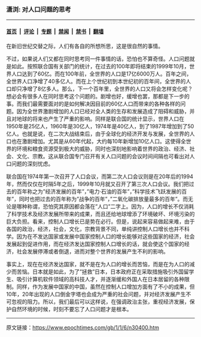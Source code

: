 ### 潇浏: 对人口问题的思考

---

#### [首页](../../../..?n30400) &nbsp;|&nbsp; [评论](../../../../../epoch-comment?n30400) &nbsp;|&nbsp; [专题](../../../../../epoch-special?n30400) &nbsp;|&nbsp; [禁闻](../../../../../epoch-news?n30400) &nbsp;|&nbsp; [禁书](../../../../../books?n30400) &nbsp;|&nbsp; [翻墙](https://github.com/gfw-breaker/nogfw/blob/master/README.md?n30400)


<div class="post_content" id="artbody" itemprop="articleBody">
 <!-- article content begin -->
 <p>
  在新旧世纪交替之际，人们有各自的所想所思，这是很自然的事情。
 </p>
 <p>
  不过，如果说人们又都在同时思考同一件事情的话，恐怕也不算奇怪。人口问题就是如此。按照联合国有关部门的统计，在过去的100年即将结束的1999年10月，世界人口达到了60亿。而在100年前，全世界的人口是17亿6000万人。百年之间，全世界人口净增了40多亿人。而在上个世纪初到本世纪初的百年间，全世界的人口却只净增了8亿多人。那么，下一个百年里，全世界的人口又将会怎样变化呢？想必会有很多人在同时思考这个问题的。剧增也好，缓增也罢，那都是下一步的事。而我们最需要面对的是如何解决因目前的60亿人口而带来的各种各样的问题。因为全世界激剧增加的人口已经对全人类的生存和发展造成了阻碍和威胁，并且对地球的将来也产生了严重的影响。同样是联合国的统计显示，世界人口在1950年是25亿人，1960年是30亿人，1974年是40亿人，到了1987年增加到了50亿人。也就是说，在二次大战结束后，由于全球化的经济开发与发展，全世界的人口也在激剧增加。尤其是从60年代起，大约每10年新增加10亿人口。这使得全世界的环境和粮食资源受到极大的威胁，同时也深刻地影响着世界的政治、经济、社会、文化、宗教。这从联合国专门召开有关人口问题的会议时间间隔也可看出对人口问题的深刻忧虑。
 </p>
 <p>
  联合国在1974年第一次召开了人口会议，而第二次人口会议则是在20年后的1994年，然而仅仅在时隔5年之后，1999年10月就又召开了第三次人口会议。我们把过去的百年称之为”经济发展的百年”，”电力‧石油的百年”，”科学技术飞跃发展的百年”，同时也把过去的百年称为”战争的百年”，”二氧化碳排放量最多的百年”。而无论是哪种称谓，恐怕究其原因都会落在”人口”二字上。因为，人口的增长不仅消耗了科学技术及经济发展所带来的成果，而且还给地球增添了环境破坏、坏境污染的巨大负担。看来，控制人口增长已是势在必行。但是，说起来容易做起来难，由于各国的政治，经济，社会，文化，宗教背景不同，单纯讲控制人口增长也并不科学。因为在不发达国家或发展中国家控制人口的增长能够对这些国家的经济，社会发展起到促进作用，而在经济发达国家控制人口增长的话，就会使这个国家的经济，社会发展停滞或者倒退，进而对整个世界的发展产生不利的影响。
 </p>
 <p>
  事实上，现在在经济发达国家，就不是在为人口的增长而苦恼，而是在为人口的减少而苦恼。日本就是如此，为了”拯救”日本，日本政府正在采取措施吸引外国留学生、吸引计算机软件领域的高科技人才，并逐渐缓和外国人在日本居留的各种限制。同样，作为发展中国家的中国，虽然在控制人口增加方面有了不小的成果，但10年，20年出现的人口倒金字塔也会成为严重的社会问题，并对经济发展产生不可忽视的阻力。所以，我们最后可以这样说，在强调政治主张，重视经济发展，保护自然环境的时候，时刻不要忘了人口问题才是根本。
 </p>
 <!-- article content end -->
 <div id="below_article_ad">
 </div>
</div>


---

原文链接：https://www.epochtimes.com/gb/1/1/6/n30400.htm